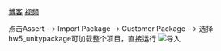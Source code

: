 ﻿[博客](https://blog.csdn.net/Zhaomy8/article/details/103828739)
[视频](https://www.bilibili.com/video/av82139001/)

点击Assert --> Import Package--> Customer Package --> 选择hw5_unitypackage可加载整个项目，直接运行
![导入](https://img-blog.csdnimg.cn/20191229192917462.png?x-oss-process=image/watermark,type_ZmFuZ3poZW5naGVpdGk,shadow_10,text_aHR0cHM6Ly9ibG9nLmNzZG4ubmV0L1poYW9teTg=,size_16,color_FFFFFF,t_70)
